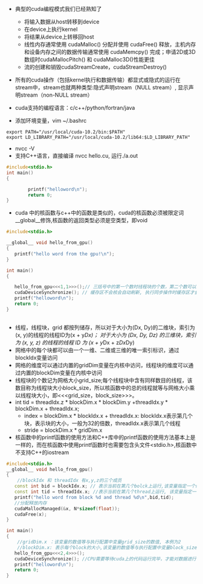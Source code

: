 - 典型的cuda编程模式我们已经熟知了
  - 将输入数据从host转移到device
  - 在device上执行kernel
  - 将结果从device上转移回host
  - 线性内存通常使用 cudaMalloc() 分配并使用 cudaFree() 释放，主机内存和设备内存之间的数据传输通常使用 cudaMemcpy() 完成；申请2D或3D数组时cudaMallocPitch() 和 cudaMalloc3D()性能更佳
  - 流的创建和销毁cudaStreamCreate，cudaStreamDestroy()
- 所有的cuda操作（包括kernel执行和数据传输）都显式或隐式的运行在stream中，stream也就两种类型:隐式声明stream（NULL stream）, 显示声明stream（non-NULL stream）

- cuda支持的编程语言：c/c++/python/fortran/java
- 添加环境变量，vim ~/.bashrc
```shell
export PATH="/usr/local/cuda-10.2/bin:$PATH"
export LD_LIBRARY_PATH="/usr/local/cuda-10.2/lib64:$LD_LIBRARY_PATH"
```
- nvcc -V
- 支持C++语言，直接编译 nvcc hello.cu, 运行./a.out
```C++
#include<stdio.h>
int main()
{

        printf("helloword\n");
        return 0;
}

```
- cuda 中的核函数与c++中的函数是类似的，cuda的核函数必须被限定词__global__修饰,核函数的返回类型必须是空类型，即void

```C++
#include<stdio.h>

__global__ void hello_from_gpu()
{
   printf("hello word from the gpu!\n");
}

int main()
{

   hello_from_gpu<<<1,1>>>();// 三括号中的第一个数时线程块的个数，第二个数可以看作每个线程块中的线程数
   cudaDeviceSynchronize(); // 缓存区不会核会自动刷新, 执行同步操作时缓存区才会刷新
   printf("helloword\n");
   return 0;
}
  
```
- 线程，线程块，grid 都按列储存，所以对于大小为(Dx, Dy)的二维块，索引为(x, y)的线程的线程ID为(x + y*Dx)； 对于大小为 (Dx, Dy, Dz) 的三维块，索引为 (x, y, z) 的线程的线程 ID 为 (x + y*Dx + z*Dx*Dy)
- 网格中的每个块都可以由一个一维、二维或三维的唯一索引标识，通过blockIdx变量访问
- 网格的维度可以通过内置的gridDim变量在内核中访问，线程块的维度可以通过内置的blockDim变量在内核中访问
- 线程块的个数记为网格大小grid_size;每个线程块中含有同样数目的线程，该数目称为线程块大小block_size，所以核函数中的总的线程就等与网格大小乘以线程块大小，即<<<grid_size，block_size>>>。
- int tid = threadIdx.z * blockDim.x * blockDim.y +threadIdx.y * blockDim.x + threadIdx.x;
  - index = blockDim.x * blockIdx.x + threadIdx.x: blockIdx.x表示第几个块，表示块的大小，一般为32的倍数，threadIdx.x表示第几个线程
  - stride = blockDim.x * gridDim.x
- 核函数中的printf函数的使用方法和C++库中的printf函数的使用方法基本上是一样的，而在核函数中使用printf函数时也需要包含头文件<stdio.h>,核函数中不支持C++的iostream
```C++
#include<stdio.h>
__global__ void hello_from_gpu()
{
    //blockIdx 和 threadIdx 有x,y,z的三个成员
   const int bid = blockIdx.x; // 表示当前在第几个bolck上运行,该变量指定一个线程在一个网格中的线程块指标。其取值范围是从0到gridDim.x-1
   const int tid = threadIdx.x; //表示当前在第几个thread上运行, 该变量指定一个线程在一个线程块中的线程指标，其取值范围是从0到blockDim.x-1
   printf("hello word from block %d and thread %d\n",bid,tid);
   //分配释放内存
   cudaMallocManaged(&x, N*sizeof(float));
   cudaFree(x);
}

int main()
{
    //gridDim.x ：该变量的数值等与执行配置中变量grid_size的数值, 本例为2
    //blockDim.x: 表示每个block的大小,该变量的数值等与执行配置中变量block_size的数值,本例为4
   hello_from_gpu<<<2,4>>>();
   cudaDeviceSynchronize(); //CPU需要等待cuda上的代码运行完毕，才能对数据进行读取
   printf("helloword\n");
   return 0;
}

```